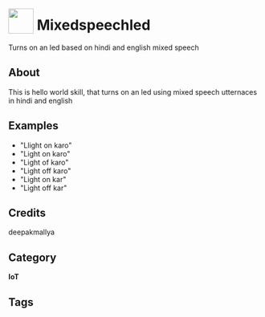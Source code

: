 # <img src="https://raw.githack.com/FortAwesome/Font-Awesome/master/svgs/solid/lightbulb.svg" card_color="#0B78B4" width="50" height="50" style="vertical-align:bottom"/> Mixedspeechled
Turns on an led based on hindi and english mixed speech

## About
This is hello world skill, that turns on an led using mixed speech utternaces in hindi and english

## Examples
* "Llight on karo"
* "Light on karo"
* "Light of karo"
* "Light off karo"
* "Light on kar"
* "Light off kar"

## Credits
deepakmallya

## Category
**IoT**

## Tags


